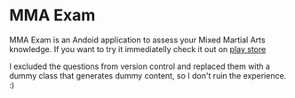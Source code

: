 # MMA Exam

MMA Exam is an Andoid application to assess your Mixed Martial Arts knowledge. If you want to try it immediatelly check it out on [play store](https://play.google.com/store/apps/details?id=com.strengthcentric.mmaexam)

I excluded the questions from version control and replaced them with a dummy class that generates dummy content, so I don't ruin the experience. :)
